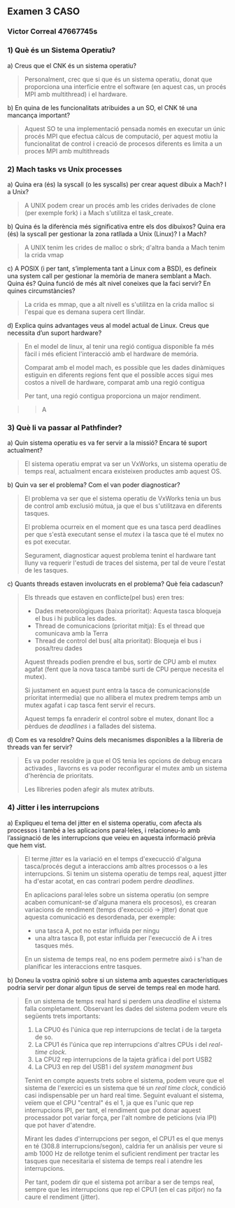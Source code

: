 ## Examen 3 CASO 

### Victor Correal 47667745s

### 1) Què és un Sistema Operatiu?

a) Creus que el CNK és un sistema operatiu?

> Personalment, crec que si que és un sistema operatiu, donat que proporciona una interficie entre el software (en aquest cas, un procés MPI amb multithread) i el hardware. 

b) En quina de les funcionalitats atribuides a un SO, el CNK té una mancança important?

> Aquest SO te una implementació pensada només en executar un únic procés MPI que efectua càlcus de computació, per aquest motiu la funcionalitat de control i creació de procesos diferents es limita a un proces MPI amb multithreads

### 2) Mach tasks vs Unix processes

a) Quina era (és) la syscall (o les syscalls) per crear aquest dibuix a Mach? I a Unix?

> A UNIX podem crear un procés amb les crides derivades de clone (per exemple fork) i a Mach s'utilitza el task_create.

b) Quina és la diferència més significativa entre els dos dibuixos? Quina era (és) la syscall per gestionar la zona ratllada a Unix (Linux)? I a Mach?

> A UNIX tenim les crides de malloc o sbrk; d'altra banda a Mach tenim la crida vmap

c) A POSIX (i per tant, s’implementa tant a Linux com a BSD), es defineix una system call per gestionar la memòria de manera semblant a Mach. Quina és? Quina funció de més alt nivel coneixes que la faci servir? En quines circumstàncies? 

> La crida es mmap, que a alt nivell es s'utilitza en la crida malloc si l'espai que es demana supera cert llindàr.

d) Explica quins advantages veus al model actual de Linux. Creus que necessita d’un suport hardware?

> En el model de linux, al tenir una regió contigua disponible fa més fàcil i més eficient l'interacció amb el hardware de memória. 
>
> Comparat amb el model mach, es possible que les dades dinàmiques estiguin en diferents regions fent que el possible acces sigui mes costos a nivell de hardware, comparat amb una regió contigua
>
> Per tant, una regió contigua proporciona un major rendiment.

> >A

### 3) Què li va passar al Pathfinder?

a) Quin sistema operatiu es va fer servir a la missió? Encara té suport actualment? 

> El sistema operatiu emprat va ser un VxWorks, un sistema operatiu de temps real, actualment encara existeixen productes amb aquest OS.

b) Quin va ser el problema? Com el van poder diagnosticar? 

> El problema va ser que  el sistema operatiu de VxWorks tenia un bus de control amb exclusió mútua, ja que el bus s'utilitzava en diferents tasques. 
>
> El problema ocurreix en el moment que es una tasca perd deadlines per que s'està executant sense el *mutex* i la tasca que té el mutex no es pot executar.
>
> Segurament, diagnosticar aquest problema tenint el hardware tant lluny va requerir l'estudi de traces del sistema, per tal de veure l'estat de les tasques.

c) Quants threads estaven involucrats en el problema? Què feia cadascun? 

> Els threads que estaven en conflicte(pel bus) eren tres:
>
> * Dades meteorològiques (baixa prioritat): Aquesta tasca bloqueja el bus i hi publica les dades.
> * Thread de comunicacions (prioritat mitja): Es el thread que comunicava amb la Terra
> * Thread de control del bus( alta prioritat): Bloqueja el bus i posa/treu dades
>
> Aquest threads podien prendre el bus, sortir de CPU amb el mutex agafat (fent que la nova tasca també surti de CPU perque necesita el mutex).
>
> Si justament en aquest punt entra la tasca de comunicacions(de prioritat intermedia) que no allibera el mutex predrem temps amb un mutex agafat i cap tasca fent servir el recurs.
>
> Aquest temps fa enraderir el control sobre el mutex, donant lloc a pèrdues de *deadlines* i a fallades del sistema.

d) Com es va resoldre? Quins dels mecanismes disponibles a la llibreria de threads van fer servir?

> Es va poder resoldre ja que el OS tenia les opcions de debug encara activades , llavorns es va poder reconfigurar el mutex amb un sistema d'herència de prioritats.
>
> Les llibreries poden afegir als mutex atributs.

### 4) Jitter i les interrupcions

a) Expliqueu el tema del jitter en el sistema operatiu, com afecta als processos i també a les aplicacions paral·leles, i relacioneu-lo amb l’assignació de les interrupcions que veieu en aquesta informació prèvia que hem vist. 

> El terme *jitter* es la variació en el temps d'execucció d'alguna tasca/procés degut a interaccions amb altres processos o a les interrupcions. Si tenim un sistema operatiu de temps real, aquest jitter ha d'estar acotat, en cas contrari podem perdre *deadlines*.
>
> En aplicacions paral·leles sobre un sistema operatiu (on sempre acaben comunicant-se d'alguna manera els procesos), es crearan variacions de rendiment (temps d'execucció -> jitter) donat que aquesta comunicació es desordenada, per exemple:
>
> * una tasca A, pot no estar influida per ningu
> * una altra tasca B, pot estar influida per l'execucció de A i tres tasques més.
>
> En un sistema de temps real, no ens podem permetre aixó i s'han de planificar les interaccions entre tasques.

b) Doneu la vostra opinió sobre si un sistema amb aquestes característiques podria servir per donar algun tipus de servei de temps real en mode hard.

> En un sistema de temps real hard si perdem una *deadline* el sistema falla completament. Observant les dades del sistema podem veure els següents trets importants:
>
> 1. La CPU0 és l'única que rep interrupcions de teclat i de la targeta de so.
> 2. La CPU1 és l'única que rep interrupcions d'altres CPUs i del *real-time clock*.
> 3. La CPU2 rep interrupcions de la tajeta gràfica i del port USB2
> 4. La CPU3 en rep del USB1 i del *system managment bus*
>
> Tenint en compte aquests trets sobre el sistema, podem veure que el sistema de l'exercici es un sistema que té un *real time clock*, condició casi indispensable per un hard real time. Seguint evaluant el sistema, veïem que el CPU "central" és el 1, ja que es l'unic que rep interrupcions IPI, per tant, el rendiment que pot donar aquest processador pot variar força, per l'alt nombre de peticions (via IPI) que pot haver d'atendre.
>
> Mirant les dades d'interrupcions per segon, el CPU1 es el que menys en té (308.8 interrupcions/segon), caldria fer un anàlisis per veure si amb 1000 Hz de rellotge tenim el suficient rendiment per tractar les tasques que necesitaria el sistema de temps real i atendre les interrupcions.
>
> Per tant, podem dir que el sistema pot arribar a ser de temps real, sempre que les interrupcions que rep el CPU1 (en el cas pitjor) no fa caure el rendiment (jitter).

